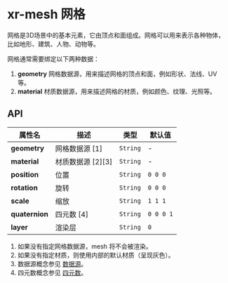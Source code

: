 # xr-mesh 网格

网格是3D场景中的基本元素，它由顶点和面组成。网格可以用来表示各种物体，比如地形、建筑、人物、动物等。

网格通常需要绑定以下两种数据：

1. **geometry** 网格数据源，用来描述网格的顶点和面，例如形状、法线、UV等。
2. **material** 材质数据源，用来描述网格的材质，例如颜色、纹理、光照等。

## API

| 属性名         | 描述              | 类型     | 默认值    |
| -------------- | ----------------- | -------- | --------- |
| **geometry**   | 网格数据源 [1]    | `String` | -         |
| **material**   | 材质数据源 [2][3] | `String` | -         |
| **position**   | 位置              | `String` | `0 0 0`   |
| **rotation**   | 旋转              | `String` | `0 0 0`   |
| **scale**      | 缩放              | `String` | `1 1 1`   |
| **quaternion** | 四元数 [4]        | `String` | `0 0 0 1` |
| **layer**      | 渲染层            | `String` | `0`       |

1. 如果没有指定网格数据源，mesh 将不会被渲染。
1. 如果没有指定材质，则使用内部的默认材质（呈现灰色）。
1. 数据源概念参见 [数据源](/wiki/数据源.md)。
1. 四元数概念参见 [四元数](/wiki/四元数.md)。
